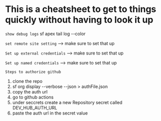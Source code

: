 # This is a cheatsheet to get to things quickly without having to look it up

`show debug logs`
 sf apex tail log --color

`set remote site setting`
--> make sure to set that up

`Set up external credentials`
--> make sure to set that up

`Set up named credentials`
--> make sure to set that up

`Steps to authorize github`
1. clone the repo
2. sf org display --verbose --json > authFile.json
3. copy the auth url
4. go to github actions
5. under seccrets create a new Repository secret called DEV_HUB_AUTH_URL
6. paste the auth url in the secret value